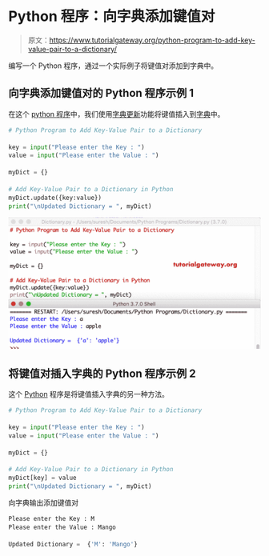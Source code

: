 # Python 程序：向字典添加键值对

> 原文：<https://www.tutorialgateway.org/python-program-to-add-key-value-pair-to-a-dictionary/>

编写一个 Python 程序，通过一个实际例子将键值对添加到字典中。

## 向字典添加键值对的 Python 程序示例 1

在这个 [python 程序](https://www.tutorialgateway.org/python-programming-examples/)中，我们使用[字典更新](https://www.tutorialgateway.org/python-dictionary-update/)功能将键值插入到[字典](https://www.tutorialgateway.org/python-dictionary/)中。

```py
# Python Program to Add Key-Value Pair to a Dictionary

key = input("Please enter the Key : ")
value = input("Please enter the Value : ")

myDict = {}

# Add Key-Value Pair to a Dictionary in Python
myDict.update({key:value})
print("\nUpdated Dictionary = ", myDict)
```

![Python Program to Add Key-Value Pair to a Dictionary 1](img/cffb9fd632b163096ac6ef02c3b21768.png)

## 将键值对插入字典的 Python 程序示例 2

这个 [Python](https://www.tutorialgateway.org/python-tutorial/) 程序是将键值插入字典的另一种方法。

```py
# Python Program to Add Key-Value Pair to a Dictionary

key = input("Please enter the Key : ")
value = input("Please enter the Value : ")

myDict = {}

# Add Key-Value Pair to a Dictionary in Python
myDict[key] = value
print("\nUpdated Dictionary = ", myDict)
```

向字典输出添加键值对

```py
Please enter the Key : M
Please enter the Value : Mango

Updated Dictionary =  {'M': 'Mango'}
```